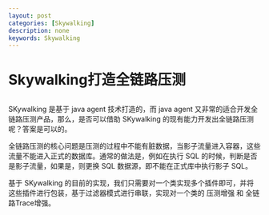 ```yaml
---
layout: post
categories: [Skywalking]
description: none
keywords: Skywalking
---
```

# Skywalking打造全链路压测

##
SKywalking 是基于 java agent 技术打造的，而 java agent 又非常的适合开发全链路压测产品，那么，是否可以借助 SKywalking 的现有能力开发出全链路压测呢？答案是可以的。

全链路压测的核心问题是压测的过程中不能有脏数据，当影子流量进入容器，这些流量不能进入正式的数据库。通常的做法是，例如在执行 SQL 的时候，判断是否是影子流量，如果是，则更换 SQL 数据源，即不能在正式库中执行影子 SQL。

基于 SKywalking 的目前的实现，我们只需要对一个类实现多个插件即可，并将这些插件进行包装，基于过滤器模式进行串联，实现对一个类的 压测增强 和 全链路Trace增强。
